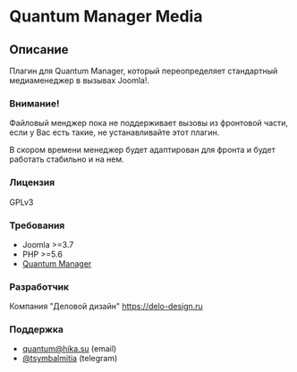 # Quantum Manager Media

## Описание
Плагин для Quantum Manager, который переопределяет стандартный медиаменеджер в вызывах Joomla!.

### Внимание!
Файловый менджер пока не поддерживает вызовы из фронтовой части, если у Вас есть такие, не устанавливайте этот плагин.

В скором времени менеджер будет адаптирован для фронта и будет работать стабильно и на нем.

### Лицензия
GPLv3

### Требования
- Joomla >=3.7
- PHP >=5.6
- [Quantum Manager](https://github.com/Delo-Design/quantummanager)

### Разработчик
Компания "Деловой дизайн" https://delo-design.ru

### Поддержка
- [quantum@hika.su](mailto:quantum@hika.su) (email)
- [@tsymbalmitia](tg://resolve?domain=tsymbalmitia) (telegram) 
